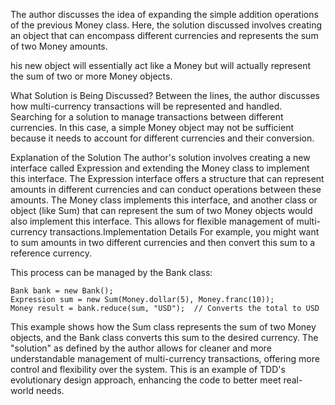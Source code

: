 The author discusses the idea of expanding the simple addition operations of the previous Money class. 
Here, the solution discussed involves creating an object 
that can encompass different currencies and represents the sum of two Money amounts.

his new object will essentially act like a Money 
but will actually represent the sum of two or more Money objects.

What Solution is Being Discussed?
Between the lines, the author discusses how multi-currency transactions will be represented and handled. 
Searching for a solution to manage transactions between different currencies. 
In this case, a simple Money object may not be sufficient 
because it needs to account for different currencies and their conversion.

Explanation of the Solution
The author's solution involves creating a new interface called Expression 
and extending the Money class to implement this interface. 
The Expression interface offers a structure that can represent amounts in different currencies 
and can conduct operations between these amounts. 
The Money class implements this interface, 
and another class or object (like Sum) that can represent the sum of two Money objects 
would also implement this interface.
This allows for flexible management of multi-currency transactions.Implementation Details
For example, you might want to sum amounts in two different currencies 
and then convert this sum to a reference currency.

This process can be managed by the Bank class:

    Bank bank = new Bank();
    Expression sum = new Sum(Money.dollar(5), Money.franc(10));
    Money result = bank.reduce(sum, "USD");  // Converts the total to USD

This example shows how the Sum class represents the sum of two Money objects, 
and the Bank class converts this sum to the desired currency.
The "solution" as defined by the author 
allows for cleaner and more understandable management of multi-currency transactions, 
offering more control and flexibility over the system. 
This is an example of TDD's evolutionary design approach, enhancing the code to better meet real-world needs.